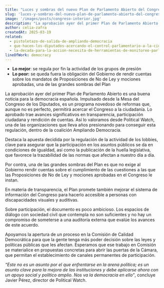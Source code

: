 ```yaml
---
title: "Luces y sombras del nuevo Plan de Parlamento Abierto del Congreso"
slug: 'luces-y-sombras-del-nuevo-plan-de-parlamento-abierto-del-congreso'
image: '/images/posts/congreso-interior.jpg'
description: "La aprobación ayer del primer Plan de Parlamento Abierto es una buena noticia para la democracia española. Impulsado desde la Mesa del Congreso de los Diputados, es un programa novedoso de reformas que, aunque no es perfecto, permitirá acercar el Congreso a la ciudadanía. Lo aprobado trae avances significativos en transparencia, participación ciudadana y rendición de cuentas."
author: celia-zafra
createdAt: 2025-03-19
related:
  - pistoletazo-de-salida-de-ampliando-democracia
  - que-hacen-los-diputados-acercando-el-control-parlamentario-a-la-ciudadania
  - la-decada-para-la-accion-necesita-de-herramientas-de-monitoreo-parlamentario-novedades-en-parlamento-2030
lineOfWork: democracy
---
```


* **Lo mejor**: se regula por fin la actividad de los grupos de presión  
* **Lo peor:** se queda fuera la obligación del Gobierno de rendir cuentas sobre los mandatos de Proposiciones de No de Ley y mociones aprobadas, una de las grandes sombras del Plan

La aprobación ayer del primer Plan de Parlamento Abierto es una buena noticia para la democracia española. Impulsado desde la Mesa del Congreso de los Diputados, es un programa novedoso de reformas que, aunque no es perfecto, permitirá acercar el Congreso a la ciudadanía. Lo aprobado trae avances significativos en transparencia, participación ciudadana y rendición de cuentas. Así lo valoramos desde Political Watch, una de las organizaciones que lleva años presionando para conseguir esta regulación, dentro de la coalición Ampliando Democracia.

Destaca la apuesta decidida por la regulación de la actividad de los lobbies, clave para asegurar que la participación en los asuntos públicos se da en condiciones de igualdad, así como la publicación de la huella legislativa, que favorece la trazabilidad de las normas que afectan a nuestro día a día.

Por contra, una de las grandes sombras del Plan es que no exige al Gobierno rendir cuentas sobre el cumplimiento de las cuestiones a las que las Proposiciones de No de Ley y mociones aprobadas en el Congreso le instan.

En materia de transparencia, el Plan promete también mejorar el sistema de información del Congreso para hacerlo accesible a personas con discapacidades visuales y auditivas.

Sobre participación, el documento es poco ambicioso. Los espacios de diálogo con sociedad civil que contempla no son suficientes y no hay un compromiso de someterse a una auditoría externa que evalúe los avances de este acuerdo. 

Apoyamos la apertura de un proceso en la Comisión de Calidad Democrática para que la gente tenga más poder decisión sobre las leyes y políticas públicas que les afectan. Esperamos que ese trabajo en Comisión se materialice en propuestas concretas para abrir las puertas de la Cámara, que permitan el establecimiento de canales permanentes de participación.

*“Este no es un asunto por el que enfrentarse en la arena política; es un asunto clave para la mejora de las instituciones y debe aplicarse ahora con un apoyo social y político amplio. Nos va la democracia en ello”*, concluye Javier Pérez, director de Political Watch.